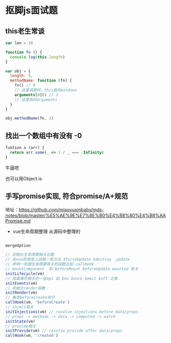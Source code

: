 # 抠脚js面试题

## this老生常谈

```js
var len = 10

function fn () {
  console.log(this.length)
}

var obj = {
  length: 5,
  methodName: function (fn) {
    fn() // 0
    // 这里调用时，this指向windows
    arguments[0]() // 2
    // 这里指向arguments
  }
}

obj.methodName(fn, 1)

```

## 找出一个数组中有没有 -0

```js
funtion a (arr) {
  return arr.some(_ => 1 / _ === -Infinity)
}

```

牛逼吧

也可以用Object.is

## 手写promise实现, 符合promise/A+规范
  地址：https://github.com/miaoyuxinbaby/mds-notes/blob/master/%E5%AE%9E%E7%8E%B0%E4%B8%80%E4%B8%AAPromise.md


- vue生命周期整理  从源码中整理的

```js

mergeOption

// 初始化生命周期相关功能
// 在vue的原型上挂载一些方法 $forceUpdate $destroy _update
// 声明一些跟生命周期有关的函数比如 callHook
// mountComponent  和 beforeMount beforeUpdate mounted 有关
initLifecycle(vm)
// 挂载事件相关的一些api 如 $on $once $emit $off 之类
initEvents(vm)
// 初始化render函数
initRender(vm)
// 触发beforeCreate钩子
callHook(vm, 'beforeCreate')
// inject相关
initInjections(vm) // resolve injections before data/props
// props -> methods -> data -> computed -> watch
initState(vm)
// provide相关
initProvide(vm) // resolve provide after data/props
callHook(vm, 'created')
```